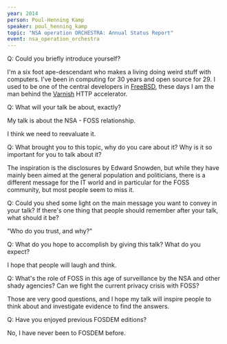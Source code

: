 ```yaml
---
year: 2014
person: Poul-Henning Kamp 
speaker: poul_henning_kamp 
topic: "NSA operation ORCHESTRA: Annual Status Report"
event: nsa_operation_orchestra 
---
```


Q: Could you briefly introduce yourself?

I'm a six foot ape-descendant who makes a living doing weird stuff with computers.  I've been in computing for 30 years and open source for 29.  I used to be one of the central developers in [FreeBSD](http://www.freebsd.org), these days I am the man behind the [Varnish](https://www.varnish-cache.org/) HTTP accelerator.

Q: What will your talk be about, exactly?

My talk is about the NSA - FOSS relationship.

I think we need to reevaluate it.

Q: What brought you to this topic, why do you care about it? Why is it so important for you to talk about it? 

The inspiration is the disclosures by Edward Snowden, but while they have mainly been aimed at the general population and politicians, there is a different message for the IT world and in particular for the FOSS community, but most people seem to miss it.

Q: Could you shed some light on the main message you want to convey in your talk? If there's one thing that people should remember after your talk, what should it be? 

"Who do you trust, and why?"

Q: What do you hope to accomplish by giving this talk? What do you expect? 

I hope that people will laugh and think.

Q: What's the role of FOSS in this age of surveillance by the NSA and other shady agencies? Can we fight the current privacy crisis with FOSS? 

Those are very good questions, and I hope my talk will inspire people to think about and investigate evidence to find the answers.

Q: Have you enjoyed previous FOSDEM editions? 

No, I have never been to FOSDEM before.
